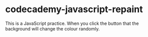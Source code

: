 # codecademy-javascript-repaint
This is a JavaScript practice. When you click the button that the background will change the colour randomly.
